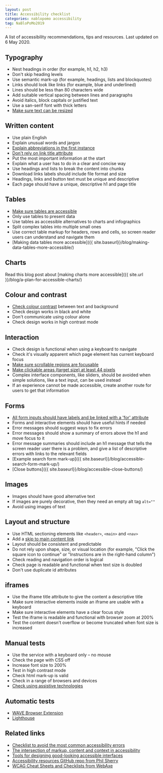 ```yaml
---
layout: post
title: Accessibility checklist
categories: nablopomo accessibility
tag: NaBloPoMo2019
---
```


<p class="lede">A list of accessibility recommendations, tips and resources. Last updated on 6 May 2020.</p>

## Typography

- Nest headings in order (for example, h1, h2, h3)
- Don't skip heading levels
- Use semantic mark-up (for example, headings, lists and blockquotes)
- Links should look like links (for example, blue and underlined)
- Lines should be less than 80 characters wide
- Add suitable vertical spacing between lines and paragraphs
- Avoid italics, block capitals or justified text
- Use a san-serif font with thick letters
- [Make sure text can be resized](https://css-tricks.com/accessible-font-sizing-explained/)

## Written content

- Use plain English
- Explain unusual words and jargon
- [Explain abbreviations in the first instance](https://developer.paciellogroup.com/blog/2019/03/short-note-the-abbreviation-appreciation-society/)
- [Don't rely on link title attribute](https://developer.paciellogroup.com/blog/2010/11/using-the-html-title-attribute/)
- Put the most important information at the start
- Explain what a user has to do in a clear and concise way
- Use headings and lists to break the content into chunks
- Download links labels should include file format and size
- Headings, links and button text must be unique and descriptive
- Each page should have a unique, descriptive h1 and page title

## Tables

- [Make sure tables are accessible](https://www.gov.uk/guidance/content-design/tables#how-to-make-tables-accessible)
- Only use tables to present data
- Use tables as accessible alternatives to charts and infographics
- Split complex tables into multiple small ones
- Use correct table markup for headers, rows and cells, so screen reader users can understand and navigate them
- [Making data tables more accessible]({{ site.baseurl}}/blog/making-data-tables-more-accessible/)

## Charts

Read this blog post about [making charts more accessible]({{ site.url }}/blog/a-plan-for-accessible-charts/)

## Colour and contrast

- [Check colour contrast](http://webaim.org/resources/contrastchecker/) between text and background
- Check design works in black and white
- Don't communicate using colour alone
- Check design works in high contrast mode

## Interaction

- Check design is functional when using a keyboard to navigate
- Check it's visually apparent which page element has current keyboard focus
- [Make sure scrollable regions are focusable](https://developer.paciellogroup.com/blog/2016/02/short-note-on-improving-usability-of-scrollable-regions/)
- [Make clickable areas (target size) at least 44 pixels](https://ishadeed.com/article/clickable-area/)
- Complex interface components, like sliders, should be avoided when simple solutions, like a text input, can be used instead
- If an experience cannot be made accessible, create another route for users to get that information

## Forms

- [All form inputs should have labels and be linked with a 'for' attribute](https://www.w3.org/WAI/tutorials/forms/labels/#associating-labels-explicitly)
- Forms and interactive elements should have useful hints if needed
- Error messages should suggest ways to fix errors
- Error messages should show a summary of errors above the h1 and move focus to it
- Error message summaries should include an h1 message that tells the screen reader user there is a problem, and give a list of descriptive errors with links to the relevant fields
- [Example search form mark-up]({{ site.baseurl}}/blog/accessible-search-form-mark-up/)
- [Close buttons]({{ site.baseurl}}/blog/accessible-close-buttons/)

## Images

- Images should have good alternative text
- If images are purely decorative, then they need an empty alt tag `alt=""`
- Avoid using images of text

## Layout and structure

- Use HTML sectioning elements like `<header>`, `<main>` and `<nav>`
- Add a [skip to main content link](https://design-system.service.gov.uk/components/skip-link/)
- Layout should be consistent and predictable
- Do not rely upon shape, size, or visual location (for example, "Click the square icon to continue" or "Instructions are in the right-hand column")
- Check reading and navigation order is logical
- Check page is readable and functional when text size is doubled
- Don't use duplicate id attributes

## iframes

- Use the iframe title attribute to give the content a descriptive title
- Make sure interactive elements inside an iframe are usable with a keyboard
- Make sure interactive elements have a clear focus style
- Test the iframe is readable and functional with browser zoom at 200%
- Test the content doesn't overflow or become truncated when font size is increased

## Manual tests

- Use the service with a keyboard only – no mouse
- Check the page with CSS off
- Increase font size to 200%
- Test in high contrast mode
- Check html mark-up is valid
- Check in a range of browsers and devices
- [Check using assistive technologies](https://accessibility.blog.gov.uk/2018/09/27/assistive-technology-tools-you-can-use-at-no-cost/)

## Automatic tests

- [WAVE Browser Extension](https://wave.webaim.org/extension/)
- [Lighthouse](https://developers.google.com/web/tools/lighthouse)

## Related links

- [Checklist to avoid the most common accessibility errors](https://www.brucelawson.co.uk/2019/checklist-to-avoid-the-most-common-accessibility-errors/)
- [The intersection of markup, content and context in accessibility](https://www.24a11y.com/2019/the-intersection-of-markup-content-and-context-in-accessibility/)
- [Tools for designing good-looking accessible interfaces](https://fossheim.io/writing/posts/accessible-design-tools/)
- [Accessibility resources GitHub repo from  Phil Sherry](https://github.com/hmrc/accessibility)
- [WCAG Cheat Sheets and Checklists from WebAxe](http://www.webaxe.org/wcag-cheat-sheets/)